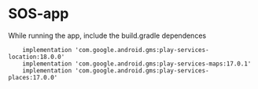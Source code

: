 # SOS-app

While running the app, include the build.gradle dependences

```
    implementation 'com.google.android.gms:play-services-location:18.0.0'
    implementation 'com.google.android.gms:play-services-maps:17.0.1'
    implementation 'com.google.android.gms:play-services-places:17.0.0'
```
